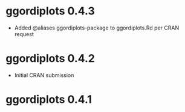 # ggordiplots 0.4.3
* Added @aliases ggordiplots-package to ggordiplots.Rd per CRAN request

# ggordiplots 0.4.2

* Initial CRAN submission

# ggordiplots 0.4.1

